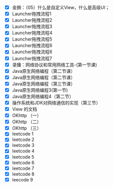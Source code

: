 - [x] 金狮：（05）什么是自定义View，什么是高级UI；
- [x] Launcher拖拽流程1
- [x] Launcher拖拽流程2
- [x] Launcher拖拽流程3
- [x] Launcher拖拽流程4
- [x] Launcher拖拽流程5
- [x] Launcher拖拽流程6
- [x]  Launcher拖拽流程6
- [x]  Launcher拖拽流程7
- [x]  录播：网络协议和常用网络工具-(第一节课)
- [x] Java原生网络编程（第二节课）
- [x] Java原生网络编程（第二节课）
- [x] Java原生网络编程（第三节课）
- [x] Java原生网络编程3(第一节)
- [x] Java原生网络编程4（第二节）
- [x] 操作系统和JDK对网络通信的实现（第三节）
- [x] View 的文档
- [x] OKhttp （一）
- [x] OKhttp （二）
- [x] OKhttp （三）
- [x] leetcode 1
- [x] leetcode 2
- [x] leetcode 3
- [x] leetcode 4
- [x] leetcode 5
- [x] leetcode 6
- [x] leetcode 7
- [x] leetcode 8
- [x] leecode 9
